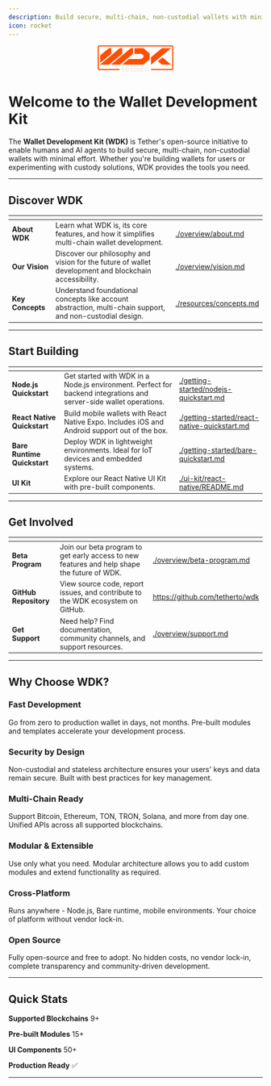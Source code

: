 ```yaml
---
description: Build secure, multi-chain, non-custodial wallets with minimal effort
icon: rocket
---
```


<p align="center">
  <img src="./assets/logo.png" width="150" />
</p>

# Welcome to the Wallet Development Kit

The **Wallet Development Kit (WDK)** is Tether's open-source initiative to enable humans and AI agents to build secure, multi-chain, non-custodial wallets with minimal effort. Whether you're building wallets for users or experimenting with custody solutions, WDK provides the tools you need.

---

## Discover WDK

<table data-view="cards">
	<thead>
		<tr>
			<th></th>
			<th></th>
			<th data-hidden data-card-target data-type="content-ref"></th>
		</tr>
	</thead>
	<tbody>
		<tr>
			<td>
				<strong>About WDK</strong>
			</td>
			<td>Learn what WDK is, its core features, and how it simplifies multi-chain wallet development.</td>
			<td>
				<a href="./overview/about.md">./overview/about.md</a>
			</td>
		</tr>
		<tr>
			<td>
				<strong>Our Vision</strong>
			</td>
			<td>Discover our philosophy and vision for the future of wallet development and blockchain accessibility.</td>
			<td>
				<a href="./overview/vision.md">./overview/vision.md</a>
			</td>
		</tr>
		<tr>
			<td>
				<strong>Key Concepts</strong>
			</td>
			<td>Understand foundational concepts like account abstraction, multi-chain support, and non-custodial design.</td>
			<td>
				<a href="./resources/concepts.md">./resources/concepts.md</a>
			</td>
		</tr>
	</tbody>
</table>

---

## Start Building

<table data-view="cards">
	<thead>
		<tr>
			<th></th>
			<th></th>
			<th data-hidden data-card-target data-type="content-ref"></th>
		</tr>
	</thead>
	<tbody>
		<tr>
			<td>
				<strong>Node.js Quickstart</strong>
			</td>
			<td>Get started with WDK in a Node.js environment. Perfect for backend integrations and server-side wallet operations.</td>
			<td>
				<a href="./getting-started/nodejs-quickstart.md">./getting-started/nodejs-quickstart.md</a>
			</td>
		</tr>
		<tr>
			<td>
				<strong>React Native Quickstart</strong>
			</td>
			<td>Build mobile wallets with React Native Expo. Includes iOS and Android support out of the box.</td>
			<td>
				<a href="./getting-started/react-native-quickstart.md">./getting-started/react-native-quickstart.md</a>
			</td>
		</tr>
		<tr>
			<td>
				<strong>Bare Runtime Quickstart</strong>
			</td>
			<td>Deploy WDK in lightweight environments. Ideal for IoT devices and embedded systems.</td>
			<td>
				<a href="./getting-started/bare-quickstart.md">./getting-started/bare-quickstart.md</a>
			</td>
		</tr>
		<tr>
			<td>
				<strong>UI Kit</strong>
			</td>
			<td>Explore our React Native UI Kit with pre-built components.</td>
			<td>
				<a href="./ui-kit/react-native/README.md">./ui-kit/react-native/README.md</a>
			</td>
		</tr>
	</tbody>
</table>


---

## Get Involved

<table data-view="cards">
	<thead>
		<tr>
			<th></th>
			<th></th>
			<th data-hidden data-card-target data-type="content-ref"></th>
		</tr>
	</thead>
	<tbody>
		<tr>
			<td>
				<strong>Beta Program</strong>
			</td>
			<td>Join our beta program to get early access to new features and help shape the future of WDK.</td>
			<td>
				<a href="./overview/beta-program.md">./overview/beta-program.md</a>
			</td>
		</tr>
		<tr>
			<td>
				<strong>GitHub Repository</strong>
			</td>
			<td>View source code, report issues, and contribute to the WDK ecosystem on GitHub.</td>
			<td>
				<a href="https://github.com/tetherto/wdk">https://github.com/tetherto/wdk</a>
			</td>
		</tr>
		<tr>
			<td>
				<strong>Get Support</strong>
			</td>
			<td>Need help? Find documentation, community channels, and support resources.</td>
			<td>
				<a href="./overview/support.md">./overview/support.md</a>
			</td>
		</tr>
	</tbody>
</table>

---

## Why Choose WDK?

<row>
<column>

### **Fast Development**
Go from zero to production wallet in days, not months. Pre-built modules and templates accelerate your development process.

</column>
<column>

### **Security by Design**
Non-custodial and stateless architecture ensures your users' keys and data remain secure. Built with best practices for key management.

</column>
<column>

### **Multi-Chain Ready**
Support Bitcoin, Ethereum, TON, TRON, Solana, and more from day one. Unified APIs across all supported blockchains.

</column>
</row>

<row>
<column>

### **Modular & Extensible**
Use only what you need. Modular architecture allows you to add custom modules and extend functionality as required.

</column>
<column>

### **Cross-Platform**
Runs anywhere - Node.js, Bare runtime, mobile environments. Your choice of platform without vendor lock-in.

</column>
<column>

### **Open Source**
Fully open-source and free to adopt. No hidden costs, no vendor lock-in, complete transparency and community-driven development.

</column>
</row>

---

## Quick Stats

<row>
<column>

**Supported Blockchains**
9+

</column>
<column>

**Pre-built Modules**
15+

</column>
<column>

**UI Components**
50+

</column>
<column>

**Production Ready**
✅

</column>
</row>

---

